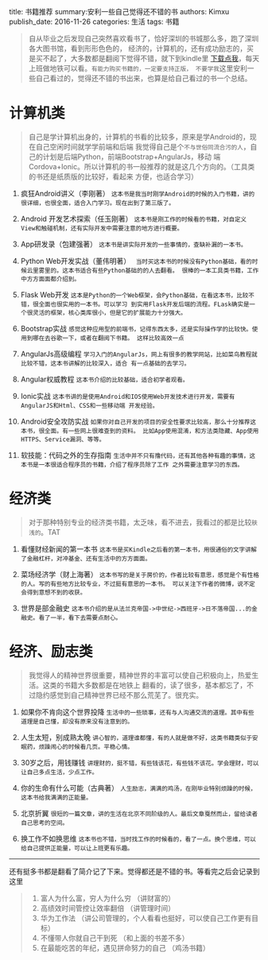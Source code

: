 title: 书籍推荐
summary:安利一些自己觉得还不错的书
authors: Kimxu
publish_date: 2016-11-26
categories: 生活
tags: 书籍

>自从毕业之后发现自己突然喜欢看书了，恰好深圳的书城那么多，跑了深圳各大图书馆，看到形形色色的，
经济的，计算机的，还有成功励志的，买是买不起了，大多数都是翻阅下觉得不错，就下到kindle里
[下载点我](https://kankandou.com/)，每天上班做地铁可以看。`有能力购买书籍的，一定要支持正版，
不要学我`这里安利一些自己看过的，觉得还不错的书出来，也算是给自己看过的书一个总结。

# 计算机类
> 自己是学计算机出身的，计算机的书看的比较多，原来是学Android的，现在自己空闲时间就学学前端和后端
> 我觉得自己是个`不与世俗同流合污的人`，自己的计划是后端Python，前端Bootstrap+AngularJs，移动
> 端Cordova+Ionic。所以计算机的书一般推荐的就是这几个方向的。（工具类的书还是纸质版的比较好，看起来
> 方便，也适合学习）


1. 疯狂Android讲义（李刚著）
`这本书是我当时刚学Android的时候的入门书籍，讲的很详细，也很全面，适合入门学习。现在出到了第三版了。`

2. Android 开发艺术探索（任玉刚著）
`这本书是刚工作的时候看的书籍，对自定义View和触碰机制，还有实际开发中需要注意的地方进行概要。`

3. App研发录（包建强著）
`这本书是讲实际开发的一些事情的，查缺补漏的一本书。`

4. Python Web开发实战（董伟明著）
` 当时买这本书的时候没有Python基础，看的时候云里雾里的。这本书适合有些Python基础的的人去翻看。
很棒的一本工具类书籍，工作中方方面面都介绍到。`

5. Flask Web开发
`这本是Python的一个Web框架，会Python基础，在看这本书，比较不错，很全面也很实用的一本书。可以学习
到实用Flask开发后端的流程。FLask确实是一个很灵活的框架，核心类库很小，但是它的扩展能力十分强大。`

6. Bootstrap实战
`感觉这种应用型的前端书，记得东西太多，还是实际操作学的比较快。使用到哪在去谷歌一下，或者在翻阅下书籍。
这样比较高效一点`

7. AngularJs高级编程
`学习入门的AngularJs，网上有很多的教学网站，比如菜鸟教程就比较不错，这本书讲解的比较深入，适合
有一点基础的去学习。`

8. Angular权威教程
`这本书介绍的比较基础，适合初学者观看。`

9. Ionic实战
`这本书讲的是使用Android和IOS使用Web开发技术进行开发，需要有AngularJS和Html、CSS和一些移动端
开发经验。`

10. Android安全攻防实战
`如果你对自己开发的项目的安全性要求比较高，那么十分推荐这本书，很全面。有一些网上很难查到的资料。
比如App使用混淆，和方法类隐藏、App使用HTTPS、Service漏洞、等等。`

11. 软技能：代码之外的生存指南
`生活中并不只有撸代码，还有其他各种有趣的事情，这本书是一本很适合程序员的书籍，介绍了程序员除了工作
之外需要注意学习的东西。`

# 经济类
> 对于那种特别专业的经济类书籍，太乏味，看不进去，我看过的都是比较`肤浅的`。TAT

1. 看懂财经新闻的第一本书
`这本书是买Kindle之后看的第一本书，用很通俗的文字讲解了金融杠杆，对冲基金、还有生活中的方方面面。`

2. 菜场经济学（财上海著）
`这本书写的是关于房价的，作者比较有意思，感觉是个有性格的人。写的有些地方比较专业，不过挺有意思的一本书。
可以关注下作者的微博，说不定会得到意想不到的收获。`

3. 世界是部金融史
`这本书介绍的是从法兰克帝国->中世纪->西班牙->日不落帝国...的金融史。看了一半，看下去需要点耐心。`

# 经济、励志类
> 我觉得人的精神世界很重要，精神世界的丰富可以使自己积极向上，热爱生活。这类的书籍大多数都是在地铁上
> 翻看的，读了很多，基本都忘了，不过隐约感觉到自己精神世界已经不那么荒芜了。很充实。

1. 如果你不肯向这个世界投降
`生活中的一些琐事，还有与人沟通交流的道理。其中有些道理是自己懂，却没有原来没有注意到的。`

2. 人生太短，别成熟太晚
`讲心智的，道理谁都懂，有的人就是做不好，这类书籍类似于安眠药，烦躁闹心的时候看几页。平稳心情。`

3. 30岁之后，用钱赚钱
`讲理财的，挺不错，有些钱该花，有些钱不该花。学会理财，可以让自己多点生活，少点工作。`

4. 你的生命有什么可能（古典著）
`人生励志，满满的鸡汤，在刚毕业特别烦躁的时候，这本书给我满满的正能量。`

5. 北京折翼
`很短的一篇文章，讲的生活在北京不同阶级的人。最后文章戛然而止，留给读者自己思考的空间。`

6. 换工作不如换思维
`这本书也不错，当时找工作的时候看的，看了一点。换个思维，可以给自己提供正能量，可以让上班更有乐趣。`

- - - - - -
还有挺多书都是翻看了简介记了下来。觉得都还是不错的书。等看完之后会记录到这里
  > 1. 富人为什么富，穷人为什么穷 （讲财富的）
  > 2. 高绩效时间管控让效率翻倍 （讲管理时间）
  > 3. 华为工作法 （讲公司管理的，个人看看也挺好，可以使自己工作更有目标）
  > 4. 不懂带人你就自己干到死 （和上面的书差不多）
  > 5. 在最能吃苦的年纪，遇见拼命努力的自己 （鸡汤书籍）
